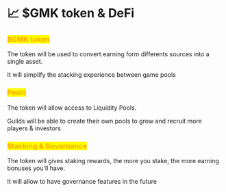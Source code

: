 # 📈 $GMK token & DeFi

### <mark style="color:orange;">$GMK token</mark>

The token will be used to convert earning form differents sources into a single asset.

It will simplify the stacking experience between game pools

### <mark style="color:orange;">Pools</mark>

The token will allow access to Liquidity Pools.

Guilds will be able to create their own pools to grow and recruit more players & investors

### <mark style="color:orange;">Stacking & Governance</mark>

The token will gives staking rewards, the more you stake, the more earning bonuses you'll have.

It will allow to have governance features in the future
